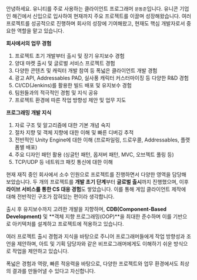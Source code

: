 
안녕하세요. 유니티를 주로 사용하는 클라이언트 프로그래머 `문동준`입니다. 유니콘 기업인 해긴에서 신입으로 입사하여 현재까지 주요 프로젝트를 이끌며 성장해왔습니다. 여러 프로젝트를 성공적으로 진행하며 회사의 성장에 기여해왔고, 현재도 핵심 개발자로서 중요한 역할을 맡고 있습니다.

**회사에서의 업무 경험**
1. 프로젝트 초기 개발부터 출시 및 장기 유지보수 경험
2. 양대 마켓 출시 및 글로벌 서비스 프로젝트 경험
3. 다양한 콘텐츠 및 캐릭터 개발 참여 등 폭넓은 클라이언트 개발 경험
4. 광고 API, Addressables PAD, 실사풍 캐릭터 커스터마이징 등 다양한 R&D 경험
5. CI/CD(Jenkins)를 활용한 빌드 배포 및 유지보수 경험
6. 팀원들과의 적극적인 경험 및 지식 공유
7. 프로젝트 환경에 따른 작업 방향성 제안 및 업무 지도

**프로그래밍 개발 지식**
1. 자료 구조 및 알고리즘에 대한 기본 개념 숙지
2. 절차 지향 및 객체 지향에 대한 이해 및 빠른 디버깅 추적
3. 전반적인 Unity Engine에 대한 이해 (프로파일링, 드로우콜, Addressables, 플랫폼별 배포)
4. 주요 디자인 패턴 활용 (싱글턴 패턴, 옵저버 패턴, MVC, 오브젝트 풀링 등)
5. TCP/UDP 등 네트워크 패킷 통신에 대한 이해

현재 재직 중인 회사에서 소수 인원으로 프로젝트를 진행하면서 다양한 영역을 담당해 보았습니다. 두 개의 프로젝트를 **개발 초기 단계**부터 **글로벌 출시**까지 진행했으며, 이후 **라이브 서비스를 통한 CS 대응 경험**도 쌓았습니다. 이를 통해 게임 클라이언트 제작에 대해 전반적인 구조가 잡혀있는 편이라 생각합니다. 

출시 후 유지보수까지 고려한 개발을 지향하며, <span class="search">**CDB(Component-Based Development)**</span> 및 **객체 지향 프로그래밍(OOP)**을 최대한 준수하며 이를 기반으로 아키텍처를 설계하고 프로젝트에 적용하고 있습니다.

여러 프로젝트 출시 경험과 지식을 바탕으로 주니어 프로그래머들에게 작업 방향성과 조언을 제안하며, 아트 및 기획 담당자와 같은 비프로그래머에게도 이해하기 쉬운 방식으로 작업을 제안하고 있습니다.

폭넓은 경험과 역량, 빠른 적응력을 바탕으로, 다양한 프로젝트와 업무 환경에서도 최상의 결과를 만들어낼 수 있다고 자신합니다.